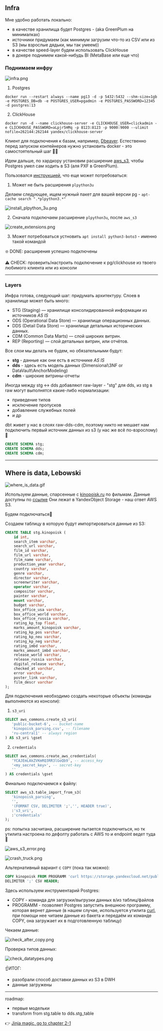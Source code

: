 

## Infra

Мне удобно работать локально:
- в качестве хранилища будет Postgres - (aka GreenPlum на минималках)
- источники придумаем (как минимум загрузим что-то из CSV или из S3 (мы взрослые дядьки, мы так умеем))
- в качестве speed-layer будем использовать ClickHouse
- в докере поднимем какой-нибудь BI (MetaBase или еще что)

### Поднимаем инфру

![infra.png](..%2F..%2Fimg%2Finfra.png)

1. Postgres

```
docker run --restart always --name pg13 -d -p 5432:5432 --shm-size=1gb  -e POSTGRES_DB=db -e POSTGRES_USER=pgadmin -e POSTGRES_PASSWORD=12345 -d postgres:13
```

2. ClickHouse

```
docker run -d --name clickhouse-server -e CLICKHOUSE_USER=clickadmin -e CLICKHOUSE_PASSWORD=aLpjr5HMq -p 8123:8123 -p 9000:9000 --ulimit nofile=262144:262144 yandex/clickhouse-server
```

Клиент для подключения к базам, например, [Dbeaver](https://dbeaver.io/download/). Естественно перед запуском контейнеров нужно установить docker - 
это самостоятельный шаг 🚶‍♂️


Идем дальше, по хардкору уcтановим расширение [aws_s3](https://docs.aws.amazon.com/AmazonRDS/latest/UserGuide/USER_PostgreSQL.S3Import.html),
чтобы Postgres умел сам ходить в S3 (аля PXF в GreenPlum).

Пользовался [инструкцией](https://github.com/chimpler/postgres-aws-s3), что еще может потребоваться:
1. Может не быть расширения `plpython3u`

Делаем следующее, ищем нужный пакет для вашей версии pg - `apt-cache search ".*plpython3.*"`

![install_plpython_3u.png](..%2F..%2Fimg%2Finstall_plpython_3u.png)

2. Сначала подключаем расширение `plpython3u`, после `aws_s3`

![create_extensions.png](..%2F..%2Fimg%2Fcreate_extensions.png)

3. Может потребоваться устновить `apt install python3-boto3` - именно такой командой


❇️ DONE: расширения успешно подключены

⚠️ CHECK: проверить/настроить подключение к pg/clickhouse из твоего любимого клиента или из консоли

------------------------------------------

### Layers

Инфра готова, следующий шаг: придумать архитектуру. Слоев в хранилище может быть много:
* STG (Staging) — хранилище консолидированной информации из источников _AS IS_
* ODS (Operational Data Store) — хранилище операционных данных.
* DDS (Detail Data Store) — хранилище детальных исторических данных.
* CDM (Common Data Marts) — слой широких витрин.
* REP (Reporting) — слой детальных витрин, или отчётов.

Все слои мы делать не будем, но обязательными будут:
- **stg** - данные как они есть в источнике _AS IS_
- **dds** - здесь есть модель данных (Dimensional\3NF or DataVault\AnchorModeling)
- **cdm** - широкие витрины-отчеты

Иногда между stg <-> dds добавляют raw-layer - "stg" для dds, из stg в raw могут выполнятся какие-либо нормализации:
- приведение типов
- исключение пропусков
- добавление служебных полей
- и др

dbt живет у нас в слоях raw-dds-cdm, поэтому никто не мешает нам подключить первый источник данных из s3 (у нас же всё по-взрослому)🤘

```sql
CREATE SCHEMA stg;
CREATE SCHEMA dds;
CREATE SCHEMA cdm;
```

------------------------------------------

## Where is data, Lebowski

![where_is_data.gif](..%2F..%2Fimg%2Fwhere_is_data.gif)

Используем данные, спарсенные с [kinopoisk.ru](https://www.kinopoisk.ru/) по фильмам. Данные доступны по [ссылке](https://storage.yandexcloud.net/public-bucket-6/data/kinopoisk_parsing.csv)
Они лежат в YandexObject Storage - наш ответ AWS S3.

Будем подключаться🔌

Создаем таблицу в которую будут импортироваться данные из S3:

```sql
CREATE TABLE stg.kinopoisk (
    id int,
    search_item varchar,
    search_url varchar,
    film_id varchar,
    film_url varchar,
    film_name varchar,
    production_year varchar,
    country varchar,
    genre varchar,
    director varchar,
    screenwriter varchar,
    operator varchar,
    compositor varchar,
    painter varchar,
    mount varchar,
    budget varchar,
    box_office_usa varchar,
    box_office_world varchar,
    box_office_russia varchar,
    rating_kp_top float,
    marks_amount_kinopoisk varchar,
    rating_kp_pos varchar,
    rating_kp_neu varchar,
    rating_kp_neg varchar,
    rating_imbd varchar,
    marks_amount_imbd varchar,
    release_world varchar,
    release_russia varchar,
    digital_release varchar,
    checked_at varchar,
    error varchar,
    poster_link varchar,
    film_descr varchar
);
```

Для подключения необходимо создать некоторые объекты (команды выполняются из консоли):
1. `s3_uri`

```sql
SELECT aws_commons.create_s3_uri(
   'public-bucket-6', -- bucket-name
   'kinopoisk_parsing.csv', -- filename
   'ru-central1' -- always region
) AS s3_uri \gset
```

2. `credentials`

```sql
SELECT aws_commons.create_aws_credentials(
   'YCAJEmLAkZVKmRQ3RR3lGoQb9', -- access_key
   '<my_secret_key>', -- secret-key
   ''
) AS credentials \gset
```

Финально подключаемся к файлу:

```sql
SELECT aws_s3.table_import_from_s3(
   'kinopoisk_parsing',
   '',
   '(FORMAT CSV, DELIMITER ';','', HEADER true)',
   :'s3_uri',
   :'credentials'
);
```
ps: попытка засчитана, расширение пытается подключиться, но тк утилита настроена по дефолту работать с AWS то и endpoint ведет туда 🤷

![aws_s3_error.png](..%2F..%2Fimg%2Faws_s3_error.png)

![crash_truck.png](..%2F..%2Fimg%2Fcrash_truck.png)

Альтернативный вариант с `COPY` (пока так можно):

```sql
COPY kinopoisk FROM PROGRAMM 'curl https://storage.yandexcloud.net/public-bucket-6/data/kinopoisk_parsing.csv' 
DELIMITER ';' CSV HEADER;
```

Здесь используем инструментарий Postgres:
- COPY - команда для загрузки/выгрузки данных в/из таблиц/файлов
- PROGRAMM - позволяет Postgres запустить внешнюю программу, которая вернет данные (в нашем случае, используется утилита [curl](https://ru.wikipedia.org/wiki/CURL),
при помощи нее читаем данные из бакета и передаём их команде COPY, она загружает их в подготовленную таблицу)

Чекаем данные:

![check_after_copy.png](..%2F..%2Fimg%2Fcheck_after_copy.png)

Проверка типов данных:

![check_datatypes.png](..%2F..%2Fimg%2Fcheck_datatypes.png)

☝️ИТОГ:
- разобрали способ доставки данных из S3 в DWH
- данные загружены

--------------------------------

roadmap:
- первые модельки
- transform from stg.table to dds.stg_table

👉 [Jinja magic, go to chapter 2-1](https://github.com/urevoleg/course-dbt-fundamentals/blob/main/course/chapter-2/README-2-1.md#deep-dive-to-jinja-and-sql)
